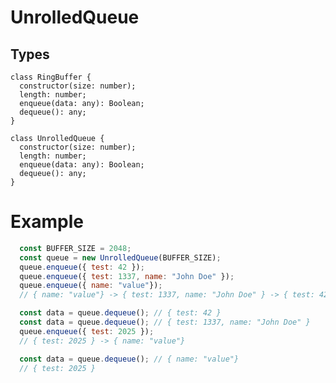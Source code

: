 # UnrolledQueue

## Types

`class RingBuffer {`\
`  constructor(size: number);`\
`  length: number;`\
`  enqueue(data: any): Boolean;`\
`  dequeue(): any;`\
`}`

`class UnrolledQueue {`\
`  constructor(size: number);`\
`  length: number;`\
`  enqueue(data: any): Boolean;`\
`  dequeue(): any;`\
`}`


# Example

```js
  const BUFFER_SIZE = 2048;
  const queue = new UnrolledQueue(BUFFER_SIZE);
  queue.enqueue({ test: 42 });
  queue.enqueue({ test: 1337, name: "John Doe" });
  queue.enqueue({ name: "value"});
  // { name: "value"} -> { test: 1337, name: "John Doe" } -> { test: 42 }

  const data = queue.dequeue(); // { test: 42 }
  const data = queue.dequeue(); // { test: 1337, name: "John Doe" }
  queue.enqueue({ test: 2025 });
  // { test: 2025 } -> { name: "value"}

  const data = queue.dequeue(); // { name: "value"}
  // { test: 2025 }
```